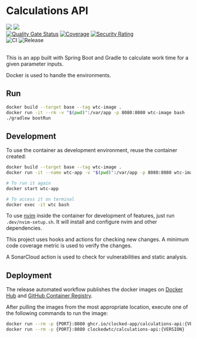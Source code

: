 # Calculations API

<img src="https://img.shields.io/badge/Spring_Boot-F2F4F9?style=for-the-badge&logo=spring-boot" /> <img src="https://img.shields.io/badge/Github%20Actions-282a2e?style=for-the-badge&logo=githubactions&logoColor=367cfe" />
<br>
[![Quality Gate Status](https://sonarcloud.io/api/project_badges/measure?project=clocked-app_calculations-api&metric=alert_status)](https://sonarcloud.io/summary/new_code?id=clocked-app_calculations-api)
[![Coverage](https://sonarcloud.io/api/project_badges/measure?project=clocked-app_calculations-api&metric=coverage)](https://sonarcloud.io/summary/new_code?id=clocked-app_calculations-api)
[![Security Rating](https://sonarcloud.io/api/project_badges/measure?project=clocked-app_calculations-api&metric=security_rating)](https://sonarcloud.io/summary/new_code?id=clocked-app_calculations-api)
<br>
![CI](https://github.com/clocked-app/calculations-api/actions/workflows/ci.yml/badge.svg)
![Release](https://github.com/clocked-app/calculations-api/actions/workflows/release.yml/badge.svg)
<br>
<br>

This is an app built with Spring Boot and Gradle to calculate work time for a given parameter inputs.

Docker is used to handle the environments.

## Run

```bash
docker build --target base --tag wtc-image .
docker run -it --rm -v "$(pwd)":/var/app -p 8080:8080 wtc-image bash
./gradlew bootRun
```

## Development

To use the container as development environment, reuse the container created:

```bash
docker build --target base --tag wtc-image .
docker run -it --name wtc-app -v "$(pwd)":/var/app -p 8080:8080 wtc-image bash

# To run it again
docker start wtc-app

# To access it on terminal
docker exec -it wtc bash
```

To use [nvim](https://neovim.io/) inside the container for development of features, just run `.dev/nvim-setup.sh`. It will install and configure nvim and other dependencies.

This project uses hooks and actions for checking new changes. A minimum code coverage metric is used to verify the changes.

A SonarCloud action is used to check for vulnerabilities and static analysis.

## Deployment

The release automated workflow publishes the docker images on [Docker Hub](https://hub.docker.com/r/clockedwtc/calculations-api/tags) and [GitHub Container Registry](https://github.com/clocked-app/calculations-api/pkgs/container/wtc).

After pulling the images from the most appropriate location, execute one of the following commands to run the image:

```bash
docker run --rm -p {PORT}:8080 ghcr.io/clocked-app/calculations-api:{VERSION} # or
docker run --rm -p {PORT}:8080 clockedwtc/calculations-api:{VERSION}
```

